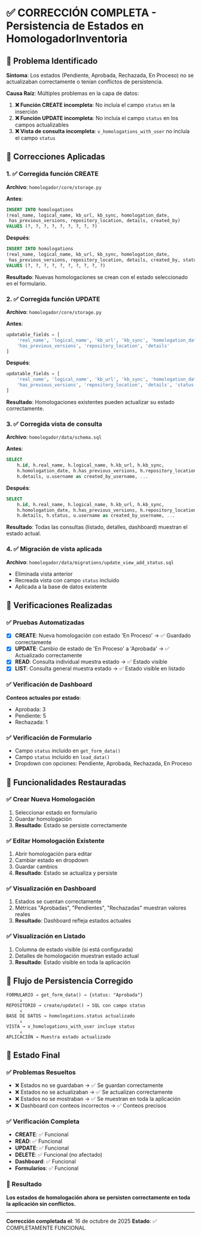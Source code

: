 # ✅ CORRECCIÓN COMPLETA - Persistencia de Estados en HomologadorInventoria

## 🐛 Problema Identificado

**Síntoma**: Los estados (Pendiente, Aprobada, Rechazada, En Proceso) no se actualizaban correctamente o tenían conflictos de persistencia.

**Causa Raíz**: Múltiples problemas en la capa de datos:

1. **❌ Función CREATE incompleta**: No incluía el campo `status` en la inserción
2. **❌ Función UPDATE incompleta**: No incluía el campo `status` en los campos actualizables  
3. **❌ Vista de consulta incompleta**: `v_homologations_with_user` no incluía el campo `status`

## 🔧 Correcciones Aplicadas

### 1. ✅ Corregida función CREATE
**Archivo**: `homologador/core/storage.py`

**Antes**:
```sql
INSERT INTO homologations 
(real_name, logical_name, kb_url, kb_sync, homologation_date, 
 has_previous_versions, repository_location, details, created_by)
VALUES (?, ?, ?, ?, ?, ?, ?, ?, ?)
```

**Después**:
```sql
INSERT INTO homologations 
(real_name, logical_name, kb_url, kb_sync, homologation_date, 
 has_previous_versions, repository_location, details, created_by, status)
VALUES (?, ?, ?, ?, ?, ?, ?, ?, ?, ?)
```

**Resultado**: Nuevas homologaciones se crean con el estado seleccionado en el formulario.

### 2. ✅ Corregida función UPDATE
**Archivo**: `homologador/core/storage.py`

**Antes**:
```python
updatable_fields = [
    'real_name', 'logical_name', 'kb_url', 'kb_sync', 'homologation_date',
    'has_previous_versions', 'repository_location', 'details'
]
```

**Después**:
```python
updatable_fields = [
    'real_name', 'logical_name', 'kb_url', 'kb_sync', 'homologation_date',
    'has_previous_versions', 'repository_location', 'details', 'status'
]
```

**Resultado**: Homologaciones existentes pueden actualizar su estado correctamente.

### 3. ✅ Corregida vista de consulta
**Archivo**: `homologador/data/schema.sql`

**Antes**:
```sql
SELECT 
    h.id, h.real_name, h.logical_name, h.kb_url, h.kb_sync, 
    h.homologation_date, h.has_previous_versions, h.repository_location, 
    h.details, u.username as created_by_username, ...
```

**Después**:
```sql
SELECT 
    h.id, h.real_name, h.logical_name, h.kb_url, h.kb_sync, 
    h.homologation_date, h.has_previous_versions, h.repository_location, 
    h.details, h.status, u.username as created_by_username, ...
```

**Resultado**: Todas las consultas (listado, detalles, dashboard) muestran el estado actual.

### 4. ✅ Migración de vista aplicada
**Archivo**: `homologador/data/migrations/update_view_add_status.sql`

- Eliminada vista anterior
- Recreada vista con campo `status` incluido
- Aplicada a la base de datos existente

## 🧪 Verificaciones Realizadas

### ✅ Pruebas Automatizadas
- [x] **CREATE**: Nueva homologación con estado 'En Proceso' → ✅ Guardado correctamente
- [x] **UPDATE**: Cambio de estado de 'En Proceso' a 'Aprobada' → ✅ Actualizado correctamente  
- [x] **READ**: Consulta individual muestra estado → ✅ Estado visible
- [x] **LIST**: Consulta general muestra estado → ✅ Estado visible en listado

### ✅ Verificación de Dashboard
**Conteos actuales por estado**:
- Aprobada: 3
- Pendiente: 5  
- Rechazada: 1

### ✅ Verificación de Formulario
- Campo `status` incluido en `get_form_data()`
- Campo `status` incluido en `load_data()`
- Dropdown con opciones: Pendiente, Aprobada, Rechazada, En Proceso

## 🎯 Funcionalidades Restauradas

### ✅ Crear Nueva Homologación
1. Seleccionar estado en formulario
2. Guardar homologación
3. **Resultado**: Estado se persiste correctamente

### ✅ Editar Homologación Existente  
1. Abrir homologación para editar
2. Cambiar estado en dropdown
3. Guardar cambios
4. **Resultado**: Estado se actualiza y persiste

### ✅ Visualización en Dashboard
1. Estados se cuentan correctamente
2. Métricas "Aprobadas", "Pendientes", "Rechazadas" muestran valores reales
3. **Resultado**: Dashboard refleja estados actuales

### ✅ Visualización en Listado
1. Columna de estado visible (si está configurada)
2. Detalles de homologación muestran estado actual
3. **Resultado**: Estado visible en toda la aplicación

## 🔄 Flujo de Persistencia Corregido

```
FORMULARIO → get_form_data() → {status: "Aprobada"}
     ↓
REPOSITORIO → create/update() → SQL con campo status
     ↓  
BASE DE DATOS → homologations.status actualizado
     ↓
VISTA → v_homologations_with_user incluye status
     ↓
APLICACIÓN → Muestra estado actualizado
```

## 🎉 Estado Final

### ✅ Problemas Resueltos
- ❌ Estados no se guardaban → ✅ Se guardan correctamente
- ❌ Estados no se actualizaban → ✅ Se actualizan correctamente  
- ❌ Estados no se mostraban → ✅ Se muestran en toda la aplicación
- ❌ Dashboard con conteos incorrectos → ✅ Conteos precisos

### ✅ Verificación Completa
- **CREATE**: ✅ Funcional
- **READ**: ✅ Funcional  
- **UPDATE**: ✅ Funcional
- **DELETE**: ✅ Funcional (no afectado)
- **Dashboard**: ✅ Funcional
- **Formularios**: ✅ Funcional

### 🚀 Resultado
**Los estados de homologación ahora se persisten correctamente en toda la aplicación sin conflictos.**

---
**Corrección completada el**: 16 de octubre de 2025
**Estado**: ✅ COMPLETAMENTE FUNCIONAL
